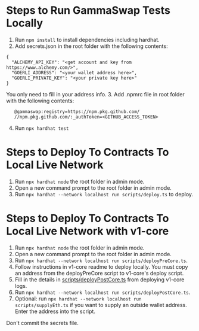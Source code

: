 # Steps to Run GammaSwap Tests Locally

1. Run ```npm install``` to install dependencies including hardhat.
2. Add secrets.json in the root folder with the following contents:
```
{
  "ALCHEMY_API_KEY": "<get account and key from https://www.alchemy.com/>",
  "GOERLI_ADDRESS": "<your wallet address here>",
  "GOERLI_PRIVATE_KEY": "<your private key here>"
}
```
You only need to fill in your address info.
3. Add .npmrc file in root folder with the following contents:
```
   @gammaswap:registry=https://npm.pkg.github.com/
   //npm.pkg.github.com/:_authToken=<GITHUB_ACCESS_TOKEN>
```
4. Run ```npx hardhat test```

# Steps to Deploy To Contracts To Local Live Network

1. Run ```npx hardhat node``` the root folder in admin mode.
2. Open a new command prompt to the root folder in admin mode.
3. Run ```npx hardhat --network localhost run scripts/deploy.ts``` to deploy.

# Steps to Deploy To Contracts To Local Live Network with v1-core

1. Run ```npx hardhat node``` the root folder in admin mode.
2. Open a new command prompt to the root folder in admin mode.
3. Run ```npx hardhat --network localhost run scripts/deployPreCore.ts```.
4. Follow instructions in v1-core readme to deploy locally. You must copy an
address from the deployPreCore script to v1-core's deploy script.
5. Fill in the details in [scripts/deployPostCore.ts](scripts/deployPostCore.ts) 
from deploying v1-core logs.
6. Run ```npx hardhat --network localhost run scripts/deployPostCore.ts```.
7. Optional: run ```npx hardhat --network localhost run scripts/supplyEth.ts```
if you want to supply an outside wallet address. Enter the address into the
script.

Don't commit the secrets file.
